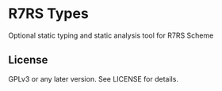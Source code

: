 R7RS Types
==========
Optional static typing and static analysis tool for R7RS Scheme

License
-------
GPLv3 or any later version. See LICENSE for details.
